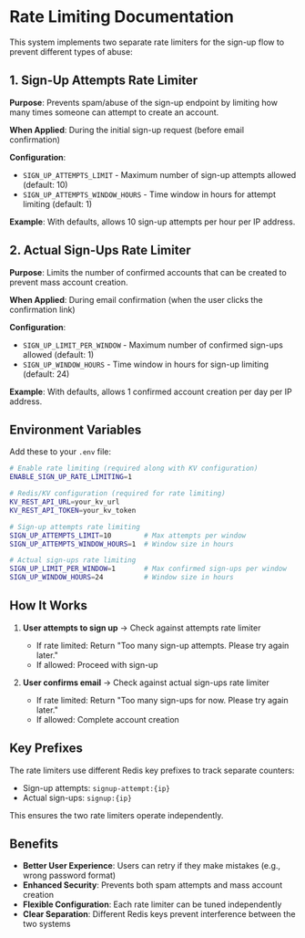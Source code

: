 # Rate Limiting Documentation

This system implements two separate rate limiters for the sign-up flow to prevent different types of abuse:

## 1. Sign-Up Attempts Rate Limiter

**Purpose**: Prevents spam/abuse of the sign-up endpoint by limiting how many times someone can attempt to create an account.

**When Applied**: During the initial sign-up request (before email confirmation)

**Configuration**:
- `SIGN_UP_ATTEMPTS_LIMIT` - Maximum number of sign-up attempts allowed (default: 10)
- `SIGN_UP_ATTEMPTS_WINDOW_HOURS` - Time window in hours for attempt limiting (default: 1)

**Example**: With defaults, allows 10 sign-up attempts per hour per IP address.

## 2. Actual Sign-Ups Rate Limiter

**Purpose**: Limits the number of confirmed accounts that can be created to prevent mass account creation.

**When Applied**: During email confirmation (when the user clicks the confirmation link)

**Configuration**:
- `SIGN_UP_LIMIT_PER_WINDOW` - Maximum number of confirmed sign-ups allowed (default: 1)
- `SIGN_UP_WINDOW_HOURS` - Time window in hours for sign-up limiting (default: 24)

**Example**: With defaults, allows 1 confirmed account creation per day per IP address.

## Environment Variables

Add these to your `.env` file:

```bash
# Enable rate limiting (required along with KV configuration)
ENABLE_SIGN_UP_RATE_LIMITING=1

# Redis/KV configuration (required for rate limiting)
KV_REST_API_URL=your_kv_url
KV_REST_API_TOKEN=your_kv_token

# Sign-up attempts rate limiting
SIGN_UP_ATTEMPTS_LIMIT=10        # Max attempts per window
SIGN_UP_ATTEMPTS_WINDOW_HOURS=1  # Window size in hours

# Actual sign-ups rate limiting
SIGN_UP_LIMIT_PER_WINDOW=1       # Max confirmed sign-ups per window
SIGN_UP_WINDOW_HOURS=24          # Window size in hours
```

## How It Works

1. **User attempts to sign up** → Check against attempts rate limiter
   - If rate limited: Return "Too many sign-up attempts. Please try again later."
   - If allowed: Proceed with sign-up

2. **User confirms email** → Check against actual sign-ups rate limiter
   - If rate limited: Return "Too many sign-ups for now. Please try again later."
   - If allowed: Complete account creation

## Key Prefixes

The rate limiters use different Redis key prefixes to track separate counters:
- Sign-up attempts: `signup-attempt:{ip}`
- Actual sign-ups: `signup:{ip}`

This ensures the two rate limiters operate independently.

## Benefits

- **Better User Experience**: Users can retry if they make mistakes (e.g., wrong password format)
- **Enhanced Security**: Prevents both spam attempts and mass account creation
- **Flexible Configuration**: Each rate limiter can be tuned independently
- **Clear Separation**: Different Redis keys prevent interference between the two systems
